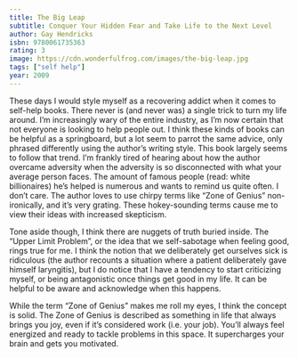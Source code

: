 ```yaml
---
title: The Big Leap
subtitle: Conquer Your Hidden Fear and Take Life to the Next Level
author: Gay Hendricks
isbn: 9780061735363
rating: 3
image: https://cdn.wonderfulfrog.com/images/the-big-leap.jpg
tags: ["self help"]
year: 2009
---
```


These days I would style myself as a recovering addict when it comes to self-help books. There never is (and never was) a single trick to turn my life around. I’m increasingly wary of the entire industry, as I’m now certain that not everyone is looking to help people out. I think these kinds of books can be helpful as a springboard, but a lot seem to parrot the same advice, only phrased differently using the author’s writing style. This book largely seems to follow that trend. I’m frankly tired of hearing about how the author overcame adversity when the adversity is so disconnected with what your average person faces. The amount of famous people (read: white billionaires) he’s helped is numerous and wants to remind us quite often. I don’t care. The author loves to use chirpy terms like “Zone of Genius” non-ironically, and it’s very grating. These hokey-sounding terms cause me to view their ideas with increased skepticism.

Tone aside though, I think there are nuggets of truth buried inside. The “Upper Limit Problem”, or the idea that we self-sabotage when feeling good, rings true for me. I think the notion that we deliberately get ourselves sick is ridiculous (the author recounts a situation where a patient deliberately gave himself laryngitis), but I do notice that I have a tendency to start criticizing myself, or being antagonistic once things get good in my life. It can be helpful to be aware and acknowledge when this happens.

While the term “Zone of Genius” makes me roll my eyes, I think the concept is solid. The Zone of Genius is described as something in life that always brings you joy, even if it’s considered work (i.e. your job). You’ll always feel energized and ready to tackle problems in this space. It supercharges your brain and gets you motivated.
